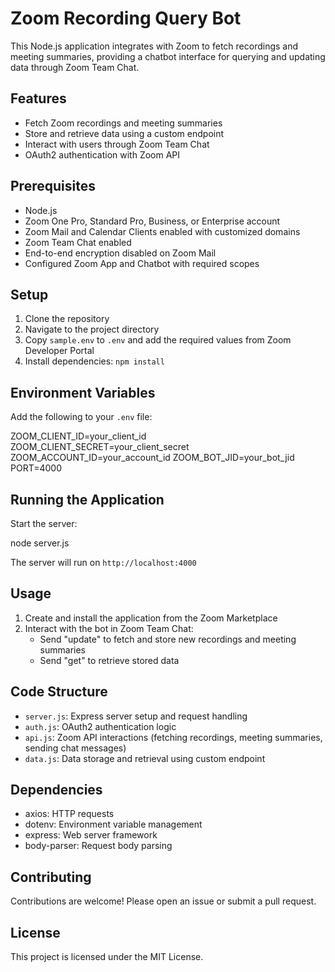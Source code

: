 # Zoom Recording Query Bot

This Node.js application integrates with Zoom to fetch recordings and meeting summaries, providing a chatbot interface for querying and updating data through Zoom Team Chat.

## Features

- Fetch Zoom recordings and meeting summaries
- Store and retrieve data using a custom endpoint
- Interact with users through Zoom Team Chat
- OAuth2 authentication with Zoom API

## Prerequisites

- Node.js
- Zoom One Pro, Standard Pro, Business, or Enterprise account
- Zoom Mail and Calendar Clients enabled with customized domains
- Zoom Team Chat enabled
- End-to-end encryption disabled on Zoom Mail
- Configured Zoom App and Chatbot with required scopes

## Setup

1. Clone the repository
2. Navigate to the project directory
3. Copy `sample.env` to `.env` and add the required values from Zoom Developer Portal
4. Install dependencies: `npm install`

## Environment Variables

Add the following to your `.env` file:

ZOOM_CLIENT_ID=your_client_id 
ZOOM_CLIENT_SECRET=your_client_secret 
ZOOM_ACCOUNT_ID=your_account_id 
ZOOM_BOT_JID=your_bot_jid 
PORT=4000


## Running the Application

Start the server:




node server.js


The server will run on `http://localhost:4000`

## Usage

1. Create and install the application from the Zoom Marketplace
2. Interact with the bot in Zoom Team Chat:
   - Send "update" to fetch and store new recordings and meeting summaries
   - Send "get" to retrieve stored data

## Code Structure

- `server.js`: Express server setup and request handling
- `auth.js`: OAuth2 authentication logic
- `api.js`: Zoom API interactions (fetching recordings, meeting summaries, sending chat messages)
- `data.js`: Data storage and retrieval using custom endpoint

## Dependencies

- axios: HTTP requests
- dotenv: Environment variable management
- express: Web server framework
- body-parser: Request body parsing

## Contributing

Contributions are welcome! Please open an issue or submit a pull request.

## License

This project is licensed under the MIT License.
